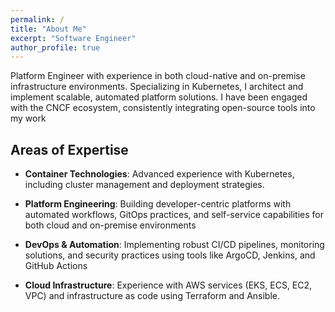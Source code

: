 ```yaml
---
permalink: /
title: "About Me"
excerpt: "Software Engineer"
author_profile: true
---
```


Platform Engineer with experience in both cloud-native and on-premise infrastructure environments. Specializing in Kubernetes, I architect and implement scalable, automated platform solutions. I have been engaged with the CNCF ecosystem, consistently integrating open-source tools into my work

## Areas of Expertise

- **Container Technologies**: Advanced experience with Kubernetes, including cluster management and deployment strategies.

- **Platform Engineering**: Building developer-centric platforms with automated workflows, GitOps practices, and self-service capabilities for both cloud and on-premise environments

- **DevOps & Automation**: Implementing robust CI/CD pipelines, monitoring solutions, and security practices using tools like ArgoCD, Jenkins, and GitHub Actions

- **Cloud Infrastructure**: Experience with AWS services (EKS, ECS, EC2, VPC) and infrastructure as code using Terraform and Ansible.
